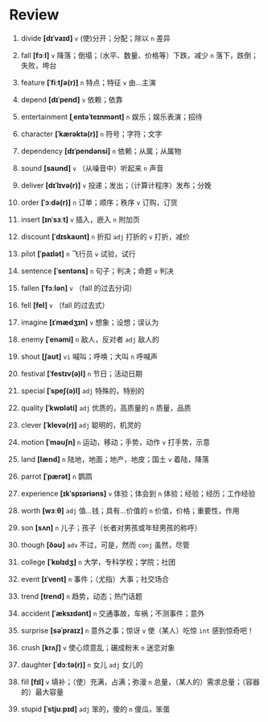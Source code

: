 # Review
1. divide **[dɪˈvaɪd]** `v` (使)分开；分配；除以 `n` 差异

2. fall **[fɔːl]** `v` 降落；倒塌；（水平、数量、价格等）下跌，减少 `n` 落下，跌倒；失败，垮台

3. feature **[ˈfiːtʃə(r)]** `n` 特点；特征 `v` 由...主演

4. depend **[dɪˈpend]** `v` 依赖；依靠

5. entertainment **[ˌentəˈteɪnmənt]** `n` 娱乐；娱乐表演；招待

6. character **[ˈkærəktə(r)]** `n` 符号；字符；文字

7. dependency **[dɪˈpendənsi]** `n` 依赖；从属；从属物

8. sound **[saʊnd]** `v` （从噪音中）听起来 `n` 声音

9. deliver **[dɪˈlɪvə(r)]** `v` 投递；发出；（计算计程序）发布；分娩

10. order **[ˈɔːdə(r)]** `n` 订单；顺序；秩序 `v` 订购，订货

11. insert **[ɪnˈsɜːt]** `v` 插入，嵌入 `n` 附加页

12. discount **[ˈdɪskaʊnt]** `n` 折扣 `adj` 打折的 `v` 打折，减价

13. pilot **[ˈpaɪlət]** `n` 飞行员 `v` 试验，试行

14. sentence **[ˈsentəns]** `n` 句子；判决；命题 `v` 判决

15. fallen **[ˈfɔːlən]** `v` （fall 的过去分词）

16. fell **[fel]** `v` （fall 的过去式）

17. imagine **[ɪˈmædʒɪn]** `v` 想象；设想；误认为

18. enemy **[ˈenəmi]** `n` 敌人，反对者 `adj` 敌人的

19. shout **[ʃaʊt]** `vi` 喊叫；呼唤；大叫 `n` 呼喊声

20. festival **[ˈfestɪv(ə)l]** `n` 节日；活动日期

21. special **[ˈspeʃ(ə)l]** `adj` 特殊的，特别的

22. quality **[ˈkwɒləti]** `adj` 优质的，高质量的 `n` 质量，品质

23. clever **[ˈklevə(r)]** `adj` 聪明的，机灵的

24. motion **[ˈməʊʃn]** `n` 运动，移动；手势，动作 `v` 打手势，示意

25. land **[lænd]** `n` 陆地，地面；地产，地皮；国土 `v` 着陆，降落

26. parrot **[ˈpærət]** `n` 鹦鹉

27. experience **[ɪkˈspɪəriəns]** `v` 体验；体会到 `n` 体验；经验；经历；工作经验

28. worth **[wɜːθ]** `adj` 值...钱；具有...价值的 `n` 价值，价格；重要性，作用

29. son **[sʌn]** `n` 儿子；孩子（长者对男孩或年轻男孩的称呼）

30. though **[ðəʊ]** `adv` 不过，可是，然而 `conj` 虽然，尽管

31. college **[ˈkɒlɪdʒ]** `n` 大学，专科学校；学院；社团

32. event **[ɪˈvent]** `n` 事件；（尤指）大事；社交场合

33. trend **[trend]** `n` 趋势，动态；热门话题

34. accident **[ˈæksɪdənt]** `n` 交通事故，车祸；不测事件；意外

35. surprise **[səˈpraɪz]** `n` 意外之事；惊讶 `v` 使（某人）吃惊 `int` 感到惊奇吧！

36. crush **[krʌʃ]** `v` 使心烦意乱；碾成粉末 `n` 迷恋对象

37. daughter **[ˈdɔːtə(r)]** `n` 女儿 `adj` 女儿的

38. fill **[fɪl]** `v` 填补；（使）充满，占满；弥漫 `n` 总量，（某人的）需求总量；（容器的）最大容量

39. stupid **[ˈstjuːpɪd]** `adj` 笨的，傻的 `n` 傻瓜，笨蛋


